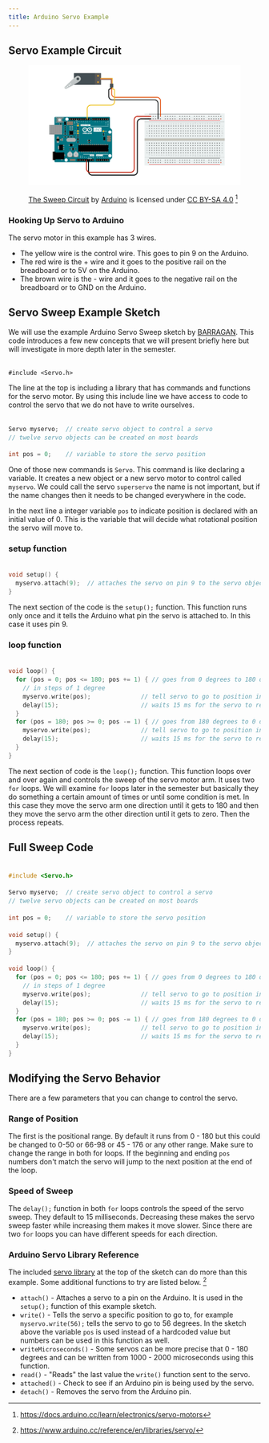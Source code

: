 ```yaml
---
title: Arduino Servo Example
---
```


## Servo Example Circuit

<figure>

[![Servo Motor Wiring](./attachments/2023-servo-sweep-circuit.png)](./attachments/2023-servo-sweep-circuit.png)

<figcaption>

[The Sweep Circuit](https://docs.arduino.cc/learn/electronics/servo-motors) by [Arduino](https://www.arduino.cc/) is licensed under [CC BY-SA 4.0](https://creativecommons.org/licenses/by-sa/4.0/) [^1]

</figcaption>
</figure>

### Hooking Up Servo to Arduino

The servo motor in this example has 3 wires.

- The yellow wire is the control wire. This goes to pin 9 on the Arduino.
- The red wire is the + wire and it goes to the positive rail on the breadboard or to 5V on the Arduino.
- The brown wire is the - wire and it goes to the negative rail on the breadboard or to GND on the Arduino.

## Servo Sweep Example Sketch

We will use the example Arduino Servo Sweep sketch by [BARRAGAN](http://barraganstudio.com). This code introduces a few new concepts that we will present briefly here but will investigate in more depth later in the semester.

```

#include <Servo.h>
```

The line at the top is including a library that has commands and functions for the servo motor. By using this include line we have access to code to control the servo that we do not have to write ourselves.

```C

Servo myservo;  // create servo object to control a servo
// twelve servo objects can be created on most boards

int pos = 0;    // variable to store the servo position
```

One of those new commands is `Servo`. This command is like declaring a variable. It creates a new object or a new servo motor to control called `myservo`. We could call the servo `superservo` the name is not important, but if the name changes then it needs to be changed everywhere in the code.

In the next line a integer variable `pos` to indicate position is declared with an initial value of 0. This is the variable that will decide what rotational position the servo will move to.

### setup function

```C

void setup() {
  myservo.attach(9);  // attaches the servo on pin 9 to the servo object
}
```

The next section of the code is the `setup();` function. This function runs only once and it tells the Arduino what pin the servo is attached to. In this case it uses pin 9.

### loop function

```C

void loop() {
  for (pos = 0; pos <= 180; pos += 1) { // goes from 0 degrees to 180 degrees
    // in steps of 1 degree
    myservo.write(pos);              // tell servo to go to position in variable 'pos'
    delay(15);                       // waits 15 ms for the servo to reach the position
  }
  for (pos = 180; pos >= 0; pos -= 1) { // goes from 180 degrees to 0 degrees
    myservo.write(pos);              // tell servo to go to position in variable 'pos'
    delay(15);                       // waits 15 ms for the servo to reach the position
  }
}
```

The next section of code is the `loop();` function. This function loops over and over again and controls the sweep of the servo motor arm. It uses two `for` loops. We will examine `for` loops later in the semester but basically they do something a certain amount of times or until some condition is met. In this case they move the servo arm one direction until it gets to 180 and then they move the servo arm the other direction until it gets to zero. Then the process repeats.

## Full Sweep Code

```C

#include <Servo.h>

Servo myservo;  // create servo object to control a servo
// twelve servo objects can be created on most boards

int pos = 0;    // variable to store the servo position

void setup() {
  myservo.attach(9);  // attaches the servo on pin 9 to the servo object
}

void loop() {
  for (pos = 0; pos <= 180; pos += 1) { // goes from 0 degrees to 180 degrees
    // in steps of 1 degree
    myservo.write(pos);              // tell servo to go to position in variable 'pos'
    delay(15);                       // waits 15 ms for the servo to reach the position
  }
  for (pos = 180; pos >= 0; pos -= 1) { // goes from 180 degrees to 0 degrees
    myservo.write(pos);              // tell servo to go to position in variable 'pos'
    delay(15);                       // waits 15 ms for the servo to reach the position
  }
}

```

## Modifying the Servo Behavior

There are a few parameters that you can change to control the servo.

### Range of Position

The first is the positional range. By default it runs from 0 - 180 but this could be changed to 0-50 or 66-98 or 45 - 176 or any other range. Make sure to change the range in both for loops. If the beginning and ending `pos` numbers don't match the servo will jump to the next position at the end of the loop.

### Speed of Sweep

The `delay();` function in both `for` loops controls the speed of the servo sweep. They default to 15 milliseconds. Decreasing these makes the servo sweep faster while increasing them makes it move slower. Since there are two `for` loops you can have different speeds for each direction.

### Arduino Servo Library Reference

The included [servo library](https://www.arduino.cc/reference/en/libraries/servo/) at the top of the sketch can do more than this example. Some additional functions to try are listed below. [^2]

- `attach()` - Attaches a servo to a pin on the Arduino. It is used in the `setup();` function of this example sketch.
- `write()` - Tells the servo a specific position to go to, for example `myservo.write(56);` tells the servo to go to 56 degrees. In the sketch above the variable `pos` is used instead of a hardcoded value but numbers can be used in this function as well.
- `writeMicroseconds()` - Some servos can be more precise that 0 - 180 degrees and can be written from 1000 - 2000 microseconds using this function.
- `read()` - "Reads" the last value the `write()` function sent to the servo.
- `attached()` - Check to see if an Arduino pin is being used by the servo.
- `detach()` - Removes the servo from the Arduino pin.

[^1]: https://docs.arduino.cc/learn/electronics/servo-motors
[^2]: https://www.arduino.cc/reference/en/libraries/servo/
